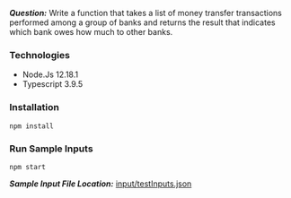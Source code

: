 
***Question:*** Write a function that takes a list of money transfer transactions performed among a group of banks and returns the result that indicates which bank owes how much to other banks. 
### Technologies 
- Node.Js 12.18.1
- Typescript 3.9.5
### Installation
    npm install
### Run Sample Inputs
    npm start

***Sample Input File Location:*** [input/testInputs.json](input/testInputs.json)

